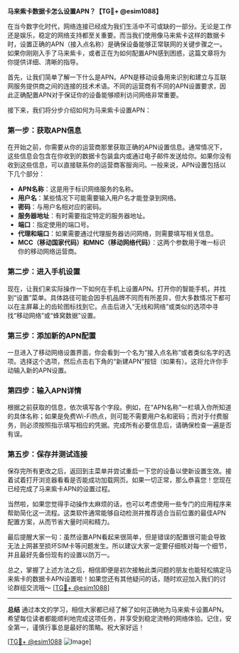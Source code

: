 **马来紫卡数据卡怎么设置APN？【TG💪+ @esim1088】**

在当今数字化时代，网络连接已经成为我们生活中不可或缺的一部分。无论是工作还是娱乐，稳定的网络支持都至关重要。而当我们使用像马来紫卡这样的数据卡时，设置正确的APN（接入点名称）是确保设备能够正常联网的关键步骤之一。如果你刚刚入手了马来紫卡，或者正在为如何配置APN感到困惑，这篇文章将为你提供详细、清晰的指导。

首先，让我们简单了解一下什么是APN。APN是移动设备用来识别和建立与互联网服务提供商之间的连接的技术术语。不同的运营商有不同的APN设置要求，因此正确配置APN对于保证你的设备能够顺利访问网络非常重要。

接下来，我们将分步介绍如何为马来紫卡设置APN：

### 第一步：获取APN信息

在开始之前，你需要从你的运营商那里获取正确的APN设置信息。通常情况下，这些信息会包含在你收到的数据卡包装盒内或通过电子邮件发送给你。如果你没有收到这些信息，可以直接联系你的运营商客服询问。一般来说，APN设置包括以下几个部分：

- **APN名称**：这是用于标识网络服务的名称。
- **用户名**：某些情况下可能需要输入用户名才能登录到网络。
- **密码**：与用户名相对应的密码。
- **服务器地址**：有时需要指定特定的服务器地址。
- **端口**：指定使用的端口号。
- **代理和端口**：如果需要通过代理服务器访问网络，则需要填写相关信息。
- **MCC（移动国家代码）和MNC（移动网络代码）**：这两个参数用于唯一标识你的移动网络运营商。

### 第二步：进入手机设置

现在，让我们来实际操作一下如何在手机上设置APN。打开你的智能手机，并找到“设置”菜单。具体路径可能会因手机品牌不同而有所差异，但大多数情况下都可以在主屏幕上的齿轮图标找到它。点击后进入“无线和网络”或类似的选项中寻找“移动网络”或“蜂窝数据”设置。

### 第三步：添加新的APN配置

一旦进入了移动网络设置界面，你会看到一个名为“接入点名称”或者类似名字的选项。选择这个选项，然后点击右下角的“新建APN”按钮（如果有）。这将允许你手动输入新的APN设置。

### 第四步：输入APN详情

根据之前获取的信息，依次填写各个字段。例如，在“APN名称”一栏填入你所知道的具体名称；如果是免费Wi-Fi热点，则可能不需要用户名和密码；而对于付费服务，则必须按照指示填写相应的凭据。完成所有必要信息后，请确保检查一遍是否有误。

### 第五步：保存并测试连接

保存完所有更改之后，返回到主菜单并尝试重启一下您的设备以使新设置生效。接着试着打开浏览器看看是否能成功加载网页。如果一切正常，那么恭喜您！您现在已经完成了马来紫卡APN的设置过程。

当然啦，如果您觉得手动操作太麻烦的话，也可以考虑使用一些专门的应用程序来帮助简化这一流程。这类软件通常能够自动检测并推荐适合当前位置的最佳APN配置方案，从而节省大量时间和精力。

最后提醒大家一句：虽然设置APN看起来很简单，但是错误的配置很可能会导致无法上网甚至损坏SIM卡等问题发生。所以建议大家一定要仔细核对每一个细节，并且最好先备份现有的设置以防万一。

总之，掌握了上述方法之后，相信即便是初次接触此类问题的朋友也能轻松搞定马来紫卡的数据卡APN设置啦！如果您还有其他疑问的话，随时欢迎加入我们的讨论群组交流哦～ [[TG💪+ @esim1088](https://t.me/s/esim1088)]

---

**总结**
通过本文的学习，相信大家都已经了解了如何正确地为马来紫卡设置APN。希望每位读者都能顺利地完成这项任务，并享受到稳定流畅的网络体验。记住，安全第一，谨慎行事总是最好的策略。祝大家好运！

[[TG💪+ @esim1088](https://t.me/s/esim1088) ![Image](https://i.postimg.cc/4NQfJmqS/Snipaste-2025-05-13-00-14-12.png)]